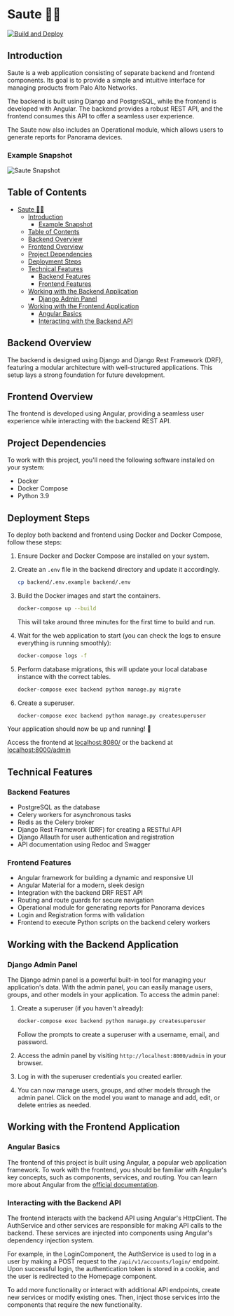 # Saute 🚀🌐

[![Build and Deploy](https://github.com/cdot65/saute/actions/workflows/backend.yml/badge.svg)](https://github.com/cdot65/saute/actions/workflows/backend.yml)

## Introduction

Saute is a web application consisting of separate backend and frontend components. Its goal is to provide a simple and intuitive interface for managing products from Palo Alto Networks.

The backend is built using Django and PostgreSQL, while the frontend is developed with Angular. The backend provides a robust REST API, and the frontend consumes this API to offer a seamless user experience.

The Saute now also includes an Operational module, which allows users to generate reports for Panorama devices.

### Example Snapshot

![Saute Snapshot](docs/images/dashboard.gif)

## Table of Contents

- [Saute 🚀🌐](#saute-)
  - [Introduction](#introduction)
    - [Example Snapshot](#example-snapshot)
  - [Table of Contents](#table-of-contents)
  - [Backend Overview](#backend-overview)
  - [Frontend Overview](#frontend-overview)
  - [Project Dependencies](#project-dependencies)
  - [Deployment Steps](#deployment-steps)
  - [Technical Features](#technical-features)
    - [Backend Features](#backend-features)
    - [Frontend Features](#frontend-features)
  - [Working with the Backend Application](#working-with-the-backend-application)
    - [Django Admin Panel](#django-admin-panel)
  - [Working with the Frontend Application](#working-with-the-frontend-application)
    - [Angular Basics](#angular-basics)
    - [Interacting with the Backend API](#interacting-with-the-backend-api)

## Backend Overview

The backend is designed using Django and Django Rest Framework (DRF), featuring a modular architecture with well-structured applications. This setup lays a strong foundation for future development.

## Frontend Overview

The frontend is developed using Angular, providing a seamless user experience while interacting with the backend REST API.

## Project Dependencies

To work with this project, you'll need the following software installed on your system:

- Docker
- Docker Compose
- Python 3.9

## Deployment Steps

To deploy both backend and frontend using Docker and Docker Compose, follow these steps:

1. Ensure Docker and Docker Compose are installed on your system.

2. Create an `.env` file in the backend directory and update it accordingly.

    ```bash
    cp backend/.env.example backend/.env
    ```

3. Build the Docker images and start the containers.

    ```bash
    docker-compose up --build
    ```

    This will take around three minutes for the first time to build and run.

4. Wait for the web application to start (you can check the logs to ensure everything is running smoothly):

    ```bash
    docker-compose logs -f
    ```

5. Perform database migrations, this will update your local database instance with the correct tables.

    ```bash
    docker-compose exec backend python manage.py migrate
    ```

6. Create a superuser.

    ```bash
    docker-compose exec backend python manage.py createsuperuser
    ```

Your application should now be up and running! 🎉

Access the frontend at [localhost:8080/](localhost:8000/) or the backend at  [localhost:8000/admin](localhost:8000/admin)

## Technical Features

### Backend Features

- PostgreSQL as the database
- Celery workers for asynchronous tasks
- Redis as the Celery broker
- Django Rest Framework (DRF) for creating a RESTful API
- Django Allauth for user authentication and registration
- API documentation using Redoc and Swagger

### Frontend Features

- Angular framework for building a dynamic and responsive UI
- Angular Material for a modern, sleek design
- Integration with the backend DRF REST API
- Routing and route guards for secure navigation
- Operational module for generating reports for Panorama devices
- Login and Registration forms with validation
- Frontend to execute Python scripts on the backend celery workers

## Working with the Backend Application

### Django Admin Panel

The Django admin panel is a powerful built-in tool for managing your application's data. With the admin panel, you can easily manage users, groups, and other models in your application. To access the admin panel:

1. Create a superuser (if you haven't already):

    ```bash
    docker-compose exec backend python manage.py createsuperuser
    ```

    Follow the prompts to create a superuser with a username, email, and password.

2. Access the admin panel by visiting `http://localhost:8000/admin` in your browser.

3. Log in with the superuser credentials you created earlier.

4. You can now manage users, groups, and other models through the admin panel. Click on the model you want to manage and add, edit, or delete entries as needed.

## Working with the Frontend Application

### Angular Basics

The frontend of this project is built using Angular, a popular web application framework. To work with the frontend, you should be familiar with Angular's key concepts, such as components, services, and routing. You can learn more about Angular from the [official documentation](https://angular.io/docs).

### Interacting with the Backend API

The frontend interacts with the backend API using Angular's HttpClient. The AuthService and other services are responsible for making API calls to the backend. These services are injected into components using Angular's dependency injection system.

For example, in the LoginComponent, the AuthService is used to log in a user by making a POST request to the `/api/v1/accounts/login/` endpoint. Upon successful login, the authentication token is stored in a cookie, and the user is redirected to the Homepage component.

To add more functionality or interact with additional API endpoints, create new services or modify existing ones. Then, inject those services into the components that require the new functionality.
